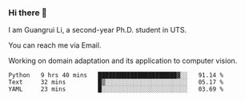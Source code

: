 ### Hi there 👋

<!--
**Solacex/Solacex** is a ✨ _special_ ✨ repository because its `README.md` (this file) appears on your GitHub profile.

Here are some ideas to get you started:

- 🔭 I’m currently working on ...
- 🌱 I’m currently learning ...
- 👯 I’m looking to collaborate on ...
- 🤔 I’m looking for help with ...
- 💬 Ask me about ...
- 📫 How to reach me: ...
- 😄 Pronouns: ...
- ⚡ Fun fact: ...
-->
I am Guangrui Li, a second-year Ph.D. student in UTS.

You can reach me via Email.

Working on domain adaptation and its application to computer vision. 
<!--START_SECTION:waka-->
```text
Python   9 hrs 40 mins   ██████████████████████▓░░   91.14 % 
Text     32 mins         █▒░░░░░░░░░░░░░░░░░░░░░░░   05.17 % 
YAML     23 mins         █░░░░░░░░░░░░░░░░░░░░░░░░   03.69 % 
```
<!--END_SECTION:waka-->
